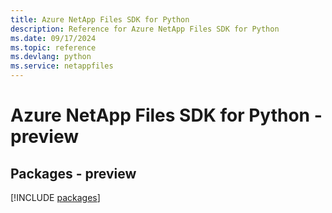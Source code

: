 ```yaml
---
title: Azure NetApp Files SDK for Python
description: Reference for Azure NetApp Files SDK for Python
ms.date: 09/17/2024
ms.topic: reference
ms.devlang: python
ms.service: netappfiles
---
```

# Azure NetApp Files SDK for Python - preview
## Packages - preview
[!INCLUDE [packages](netapp-files-index.md)]